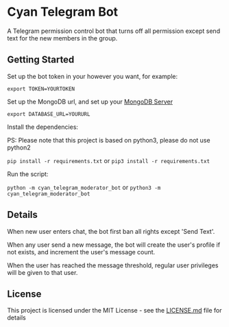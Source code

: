 # Cyan Telegram Bot

A Telegram permission control bot that turns off all permission except send text for the new members in the group.


## Getting Started

Set up the bot token in your however you want, for example:

`export TOKEN=YOURTOKEN`

Set up the MongoDB url, and set up your [MongoDB Server](https://docs.mongodb.com/manual/installation/)

`export DATABASE_URL=YOURURL`

Install the dependencies:

PS: Please note that this project is based on python3, please do not use python2  

`pip install -r requirements.txt` or `pip3 install -r requirements.txt`

Run the script:

`python -m cyan_telegram_moderator_bot` or `python3 -m cyan_telegram_moderator_bot`


## Details

When new user enters chat, the bot first ban all rights except 'Send Text'.

When any user send a new message, the bot will create the user's profile if not exists, and increment the user's message count.

When the user has reached the message threshold, regular user privileges will be given to that user. 

<!-- ### Prerequisites

Python3

```
Give examples
```

### Installing

A step by step series of examples that tell you how to get a development env running

Say what the step will be

```
Give the example
```

And repeat

```
until finished
```

End with an example of getting some data out of the system or using it for a little demo

## Running the tests

Explain how to run the automated tests for this system

### Break down into end to end tests

Explain what these tests test and why

```
Give an example
```

### And coding style tests

Explain what these tests test and why

```
Give an example
``` -->

<!-- ## Deployment

Add additional notes about how to deploy this on a live system

## Built With

* [Dropwizard](http://www.dropwizard.io/1.0.2/docs/) - The web framework used
* [Maven](https://maven.apache.org/) - Dependency Management
* [ROME](https://rometools.github.io/rome/) - Used to generate RSS Feeds

## Contributing

Please read [CONTRIBUTING.md](https://gist.github.com/PurpleBooth/b24679402957c63ec426) for details on our code of conduct, and the process for submitting pull requests to us.

## Versioning

We use [SemVer](http://semver.org/) for versioning. For the versions available, see the [tags on this repository](https://github.com/your/project/tags). 

## Authors

* **Billie Thompson** - *Initial work* - [PurpleBooth](https://github.com/PurpleBooth)

See also the list of [contributors](https://github.com/your/project/contributors) who participated in this project. -->

## License

This project is licensed under the MIT License - see the [LICENSE.md](LICENSE.md) file for details
<!-- 
## Acknowledgments

* Hat tip to anyone whose code was used
* Inspiration
* etc -->

